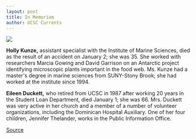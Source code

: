 ```yaml
---
layout: post
title: In Memoriam
author: UCSC Currents
---
```


![][2]

**Holly Kunze,** assistant specialist with the Institute of Marine Sciences, died as the result of an accident on January 2; she was 35. She worked with researchers Marcia Gowing and David Garrison on an Antarctic project identifying microscopic plants important in the food web. Ms. Kunze had a master's degree in marine sciences from SUNY-Stony Brook; she had worked at the institute since 1994.

**Eileen Duckett,** who retired from UCSC in 1987 after working 20 years in the Student Loan Department, died January 1; she was 66. Mrs. Duckett was very active in her church and a member of a number of volunteer organizations, including the Dominican Hospital Auxiliary. One of her four children, Jennifer Thelander, works in the Public Information Office.

[2]: http://www1.ucsc.edu/oncampus/art/kunze_holly.gif

[Source](http://www1.ucsc.edu/oncampus/currents/97-98/01-05/inmemoriam.htm "Permalink to In Memoriam: 01-07-98")

